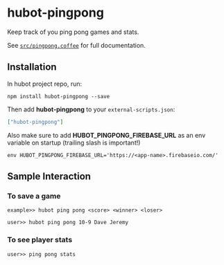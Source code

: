 # hubot-pingpong

Keep track of you ping pong games and stats.

See [`src/pingpong.coffee`](src/pingpong.coffee) for full documentation.

## Installation

In hubot project repo, run:

`npm install hubot-pingpong --save`

Then add **hubot-pingpong** to your `external-scripts.json`:

```json
["hubot-pingpong"]
```
Also make sure to add **HUBOT_PINGPONG_FIREBASE_URL** as an env variable on startup (trailing slash is important!)
```
env HUBOT_PINGPONG_FIREBASE_URL='https://<app-name>.firebaseio.com/'
```
## Sample Interaction

### To save a game
```
example>> hubot ping pong <score> <winner> <loser> 

user>> hubot ping pong 10-9 Dave Jeremy
```

### To see player stats
```
user>> ping pong stats
```
